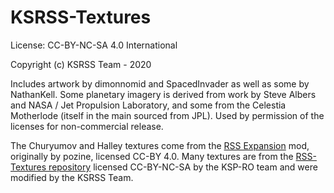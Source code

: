 # KSRSS-Textures

License: CC-BY-NC-SA 4.0 International

Copyright (c) KSRSS Team - 2020

Includes artwork by dimonnomid and SpacedInvader as well as some by NathanKell.
Some planetary imagery is derived from work by Steve Albers and NASA / Jet Propulsion Laboratory, and some from the Celestia Motherlode (itself in the main sourced from JPL). Used by permission of the licenses for non-commercial release.

The Churyumov and Halley textures come from the [RSS Expansion](https://github.com/PhineasFreak/RSSExpansion) mod, originally by pozine, licensed CC-BY 4.0.
Many textures are from the [RSS-Textures repository](https://github.com/KSP-RO/RSS-Textures) licensed CC-BY-NC-SA by the KSP-RO team and were modified by the KSRSS Team.



